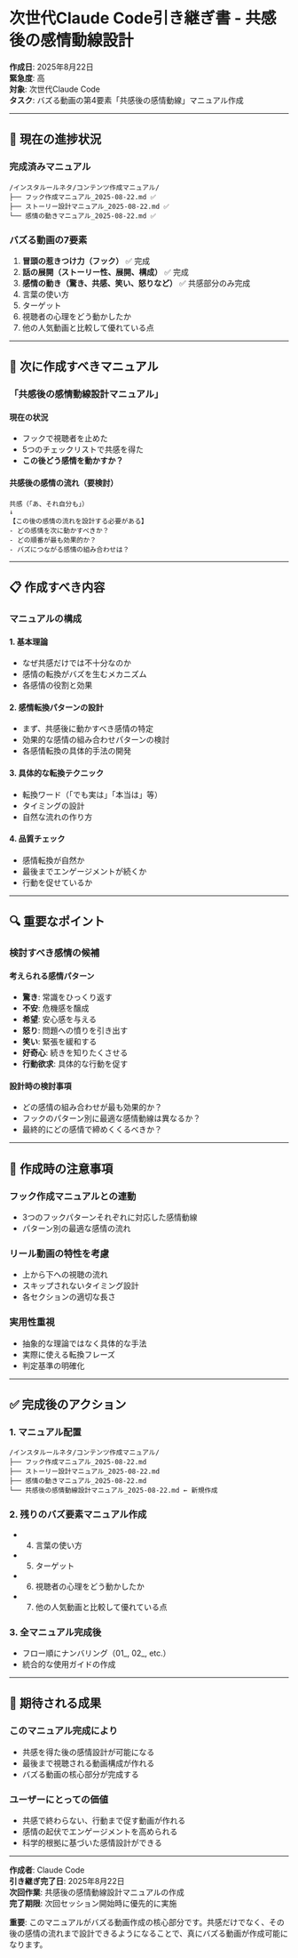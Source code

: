 # 次世代Claude Code引き継ぎ書 - 共感後の感情動線設計

**作成日**: 2025年8月22日  
**緊急度**: 高  
**対象**: 次世代Claude Code  
**タスク**: バズる動画の第4要素「共感後の感情動線」マニュアル作成

---

## 🎯 現在の進捗状況

### **完成済みマニュアル**
```
/インスタルールネタ/コンテンツ作成マニュアル/
├── フック作成マニュアル_2025-08-22.md ✅
├── ストーリー設計マニュアル_2025-08-22.md ✅
└── 感情の動きマニュアル_2025-08-22.md ✅
```

### **バズる動画の7要素**
1. **冒頭の惹きつけ力（フック）** ✅ 完成
2. **話の展開（ストーリー性、展開、構成）** ✅ 完成  
3. **感情の動き（驚き、共感、笑い、怒りなど）** ✅ 共感部分のみ完成
4. 言葉の使い方
5. ターゲット
6. 視聴者の心理をどう動かしたか
7. 他の人気動画と比較して優れている点

---

## 🚨 次に作成すべきマニュアル

### **「共感後の感情動線設計マニュアル」**

#### **現在の状況**
- フックで視聴者を止めた
- 5つのチェックリストで共感を得た
- **この後どう感情を動かすか？**

#### **共感後の感情の流れ（要検討）**
```
共感（「あ、それ自分も」） 
↓
【この後の感情の流れを設計する必要がある】
- どの感情を次に動かすべきか？
- どの順番が最も効果的か？
- バズにつながる感情の組み合わせは？
```

---

## 📋 作成すべき内容

### **マニュアルの構成**

#### **1. 基本理論**
- なぜ共感だけでは不十分なのか
- 感情の転換がバズを生むメカニズム
- 各感情の役割と効果

#### **2. 感情転換パターンの設計**
- まず、共感後に動かすべき感情の特定
- 効果的な感情の組み合わせパターンの検討
- 各感情転換の具体的手法の開発

#### **3. 具体的な転換テクニック**
- 転換ワード（「でも実は」「本当は」等）
- タイミングの設計
- 自然な流れの作り方

#### **4. 品質チェック**
- 感情転換が自然か
- 最後までエンゲージメントが続くか
- 行動を促せているか

---

## 🔍 重要なポイント

### **検討すべき感情の候補**

#### **考えられる感情パターン**
- **驚き**: 常識をひっくり返す
- **不安**: 危機感を醸成  
- **希望**: 安心感を与える
- **怒り**: 問題への憤りを引き出す
- **笑い**: 緊張を緩和する
- **好奇心**: 続きを知りたくさせる
- **行動欲求**: 具体的な行動を促す

#### **設計時の検討事項**
- どの感情の組み合わせが最も効果的か？
- フックのパターン別に最適な感情動線は異なるか？
- 最終的にどの感情で締めくくるべきか？

---

## 🎨 作成時の注意事項

### **フック作成マニュアルとの連動**
- 3つのフックパターンそれぞれに対応した感情動線
- パターン別の最適な感情の流れ

### **リール動画の特性を考慮**
- 上から下への視聴の流れ
- スキップされないタイミング設計
- 各セクションの適切な長さ

### **実用性重視**
- 抽象的な理論ではなく具体的な手法
- 実際に使える転換フレーズ
- 判定基準の明確化

---

## ✅ 完成後のアクション

### **1. マニュアル配置**
```
/インスタルールネタ/コンテンツ作成マニュアル/
├── フック作成マニュアル_2025-08-22.md
├── ストーリー設計マニュアル_2025-08-22.md
├── 感情の動きマニュアル_2025-08-22.md
└── 共感後の感情動線設計マニュアル_2025-08-22.md ← 新規作成
```

### **2. 残りのバズ要素マニュアル作成**
- 4. 言葉の使い方
- 5. ターゲット
- 6. 視聴者の心理をどう動かしたか
- 7. 他の人気動画と比較して優れている点

### **3. 全マニュアル完成後**
- フロー順にナンバリング（01_, 02_, etc.）
- 統合的な使用ガイドの作成

---

## 🎯 期待される成果

### **このマニュアル完成により**
- 共感を得た後の感情設計が可能になる
- 最後まで視聴される動画構成が作れる
- バズる動画の核心部分が完成する

### **ユーザーにとっての価値**
- 共感で終わらない、行動まで促す動画が作れる
- 感情の起伏でエンゲージメントを高められる
- 科学的根拠に基づいた感情設計ができる

---

**作成者**: Claude Code  
**引き継ぎ完了日**: 2025年8月22日  
**次回作業**: 共感後の感情動線設計マニュアルの作成  
**完了期限**: 次回セッション開始時に優先的に実施

**重要**: このマニュアルがバズる動画作成の核心部分です。共感だけでなく、その後の感情の流れまで設計できるようになることで、真にバズる動画が作成可能になります。